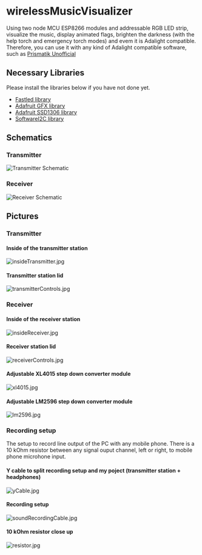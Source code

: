 # wirelessMusicVisualizer
Using two node MCU ESP8266 modules and addressable RGB LED strip, visualize the music, display animated flags, brighten the darkness (with the help torch and emergency torch modes) and evem it is Adalight compatible. Therefore, you can use it with any kind of Adalight compatible software, such as [Prismatik Unofficial](https://github.com/psieg/Lightpack)

## Necessary Libraries
Please install the libraries below if you have not done yet.
- [Fastled library](https://github.com/FastLED/FastLED)
- [Adafruit GFX library](https://github.com/adafruit/Adafruit-GFX-Library)
- [Adafruit SSD1306 library](https://github.com/adafruit/Adafruit_SSD1306)
- [SoftwareI2C library](https://github.com/Seeed-Studio/Arduino_Software_I2C)

## Schematics
### Transmitter
![Transmitter Schematic](./Transmitter.png)

### Receiver
![Receiver Schematic](./Receiver.png)


## Pictures

### Transmitter
#### Inside of the transmitter station
![insideTransmitter.jpg](./pictures/insideTransmitter.jpg)
#### Transmitter station lid
![transmitterControls.jpg](./pictures/transmitterControls.jpg)

### Receiver
#### Inside of the receiver station
![insideReceiver.jpg](./pictures/insideReceiver.jpg)
#### Receiver station lid
![receiverControls.jpg](./pictures/receiverControls.jpg)
#### Adjustable XL4015 step down converter module
![xl4015.jpg](./pictures/xl4015.jpg)
#### Adjustable LM2596 step down converter module
![lm2596.jpg](./pictures/lm2596.jpg)

### Recording setup
The setup to record line output of the PC with any mobile phone.
There is a 10 kOhm resistor between any signal ouput channel, left or right, to mobile phone microhone input.

#### Y cable to split recording setup and my poject (transmitter station + headphones)
![yCable.jpg](pictures/yCable.jpg)

#### Recording setup
![soundRecordingCable.jpg](pictures/soundRecordingCable.jpg)

#### 10 kOhm resistor close up
![resistor.jpg](pictures/resistor.jpg)



